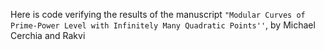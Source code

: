 Here is code verifying the results of the manuscript ``"Modular Curves of Prime-Power Level with Infinitely Many Quadratic Points''``, by Michael Cerchia and Rakvi
